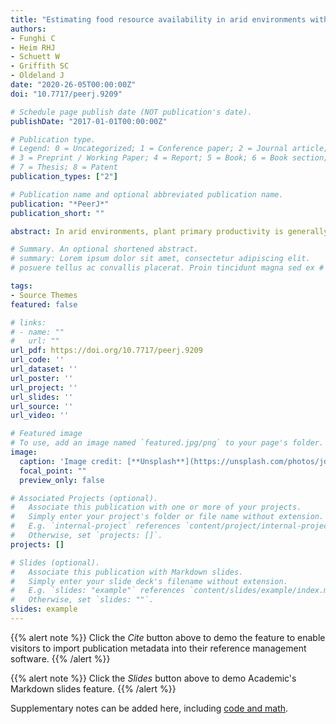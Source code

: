 ```yaml
---
title: "Estimating food resource availability in arid environments with Sentinel 2 satellite imagery"
authors:
- Funghi C
- Heim RHJ
- Schuett W
- Griffith SC
- Oldeland J
date: "2020-26-05T00:00:00Z"
doi: "10.7717/peerj.9209"

# Schedule page publish date (NOT publication's date).
publishDate: "2017-01-01T00:00:00Z"

# Publication type.
# Legend: 0 = Uncategorized; 1 = Conference paper; 2 = Journal article;
# 3 = Preprint / Working Paper; 4 = Report; 5 = Book; 6 = Book section;
# 7 = Thesis; 8 = Patent
publication_types: ["2"]

# Publication name and optional abbreviated publication name.
publication: "*PeerJ*"
publication_short: ""

abstract: In arid environments, plant primary productivity is generally low and highly variable both spatially and temporally. Resources are not evenly distributed in space and time (e.g., soil nutrients, water), and depend on global (El Niño/ Southern Oscillation) and local climate parameters. The launch of the Sentinel2-satellite, part of the European Copernicus program, has led to the provision of freely available data with a high spatial resolution (10 m per pixel). Here, we aimed to test whether Sentinel2-imagery can be used to quantify the spatial variability of a minor tussock grass (Enneapogon spp.) in an Australian arid area and whether we can identify different vegetation cover (e.g., grass from shrubs) along different temporal scenarios.

# Summary. An optional shortened abstract.
# summary: Lorem ipsum dolor sit amet, consectetur adipiscing elit. 
# posuere tellus ac convallis placerat. Proin tincidunt magna sed ex # sollicitudin condimentum.

tags:
- Source Themes
featured: false

# links:
# - name: ""
#   url: ""
url_pdf: https://doi.org/10.7717/peerj.9209
url_code: ''
url_dataset: ''
url_poster: ''
url_project: ''
url_slides: ''
url_source: ''
url_video: ''

# Featured image
# To use, add an image named `featured.jpg/png` to your page's folder.
image:
  caption: 'Image credit: [**Unsplash**](https://unsplash.com/photos/jdD8gXaTZsc)'
  focal_point: ""
  preview_only: false

# Associated Projects (optional).
#   Associate this publication with one or more of your projects.
#   Simply enter your project's folder or file name without extension.
#   E.g. `internal-project` references `content/project/internal-project/index.md`.
#   Otherwise, set `projects: []`.
projects: []

# Slides (optional).
#   Associate this publication with Markdown slides.
#   Simply enter your slide deck's filename without extension.
#   E.g. `slides: "example"` references `content/slides/example/index.md`.
#   Otherwise, set `slides: ""`.
slides: example
---
```


{{% alert note %}}
Click the *Cite* button above to demo the feature to enable visitors to import publication metadata into their reference management software.
{{% /alert %}}

{{% alert note %}}
Click the *Slides* button above to demo Academic's Markdown slides feature.
{{% /alert %}}

Supplementary notes can be added here, including [code and math](https://sourcethemes.com/academic/docs/writing-markdown-latex/).
